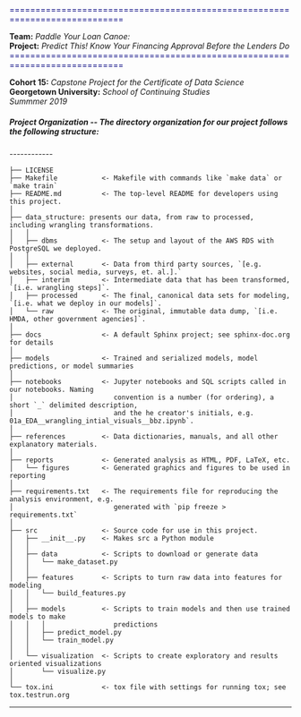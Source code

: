 
<span style="color:navy">
============================================================================</span>  

**Team:** *Paddle Your Loan Canoe:*   
**Project:** *Predict This! Know Your Financing Approval Before the Lenders Do* <span style="color:navy">============================================================================</span>

**Cohort 15:** *Capstone Project for the Certificate of Data Science*  
**Georgetown University:** *School of Continuing Studies*  
*Summmer 2019*  



##### **Project Organization** -- The directory organization for our project follows the following structure:  
*------------*


    ├── LICENSE
    ├── Makefile           <- Makefile with commands like `make data` or `make train`
    ├── README.md          <- The top-level README for developers using this project.
    │
    ├── data_structure: presents our data, from raw to processed, including wrangling transformations. 
    │   │
    │   ├── dbms           <- The setup and layout of the AWS RDS with PostgreSQL we deployed.
    │   │
    │   ├── external       <- Data from third party sources, `[e.g. websites, social media, surveys, et. al.].`
    │   ├── interim        <- Intermediate data that has been transformed, `[i.e. wrangling steps]`.
    │   ├── processed      <- The final, canonical data sets for modeling, `[i.e. what we deploy in our models]`.
    │   └── raw            <- The original, immutable data dump, `[i.e. HMDA, other government agencies]`.
    │
    ├── docs               <- A default Sphinx project; see sphinx-doc.org for details
    │
    ├── models             <- Trained and serialized models, model predictions, or model summaries
    │
    ├── notebooks          <- Jupyter notebooks and SQL scripts called in our notebooks. Naming  
    │                         convention is a number (for ordering), a short `_` delimited description,
    │                         and the he creator's initials, e.g. 01a_EDA__wrangling_intial_visuals__bbz.ipynb`.
    │
    ├── references         <- Data dictionaries, manuals, and all other explanatory materials.
    │
    ├── reports            <- Generated analysis as HTML, PDF, LaTeX, etc.
    │   └── figures        <- Generated graphics and figures to be used in reporting
    │
    ├── requirements.txt   <- The requirements file for reproducing the analysis environment, e.g.
    │                         generated with `pip freeze > requirements.txt`
    │
    ├── src                <- Source code for use in this project.
    │   ├── __init__.py    <- Makes src a Python module
    │   │
    │   ├── data           <- Scripts to download or generate data
    │   │   └── make_dataset.py
    │   │
    │   ├── features       <- Scripts to turn raw data into features for modeling
    │   │   └── build_features.py
    │   │
    │   ├── models         <- Scripts to train models and then use trained models to make
    │   │   │                 predictions
    │   │   ├── predict_model.py
    │   │   └── train_model.py
    │   │
    │   └── visualization  <- Scripts to create exploratory and results oriented visualizations
    │       └── visualize.py
    │
    └── tox.ini            <- tox file with settings for running tox; see tox.testrun.org


--------
